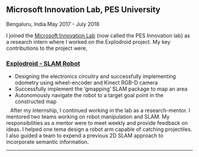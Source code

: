 <div class="researchs">
   <h2> Microsoft Innovation Lab, PES University </h2>
    <p> <i class="fas fa-map-marker-alt" style="color: #960a0a" aria-hidden="true"></i> Bengaluru, India <i class="fa fa-fw fa-calendar" aria-hidden="true"></i> May 2017 - July 2018 </p>
    <p style="margin-top:0.25em">
     I joined the <a href="https://pes-innovation-lab.github.io/web/" rel="permalink" target="_blank">Microsoft Innovation Lab</a> (now called the PES Innovation lab) as a research intern where I worked on the Explodroid project. My key contributions to the project were,
    <h3> <a href="{{base_link}}/projects/explodroid" rel="permalink">Explodroid - SLAM Robot</a> <i class="fas fa-external-link-alt" style="font-size: small;"></i></h3>
     <ul style="margin-block-end: 0.5em">
      <li> Designing the electronics circuitry and successfully implementing odometry using wheel-encoder and Kinect RGB-D camera </li>
      <li> Successfully implement the ‘gmapping’ SLAM package to map an area </li>
      <li> Autonomously navigate the robot to a target goal point in the constructed map</li>
     </ul>  
      &ensp; After my internship, I continued working in the lab as a research-mentor. I mentored two teams working on robot manipulation and SLAM. My responsibilities as a mentor were to meet weekly and provide feedback on ideas. I helped one tema design a robot arm capable of catching projectiles. I also guided a team to expend a previous 2D SLAM approach to incorporate semantic information.
    </p>
</div>
<hr />
